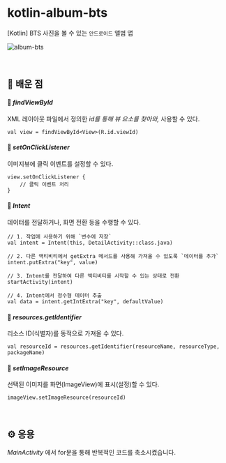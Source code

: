 # kotlin-album-bts
[Kotlin] BTS 사진을 볼 수 있는 `안드로이드` 앨범 앱

![album-bts](https://github.com/1three/kotlin-album-bts/assets/94810322/8798ebf5-f28e-4c68-8157-44f9ebc4bb92)

<br>

## 📖 배운 점


#### 📄 _findViewById_

XML 레이아웃 파일에서 정의한 _id를 통해 뷰 요소를 찾아와,_ 사용할 수 있다.

```
val view = findViewById<View>(R.id.viewId)
```

#### 📄 _setOnClickListener_

이미지뷰에 클릭 이벤트를 설정할 수 있다.

```
view.setOnClickListener {
    // 클릭 이벤트 처리
}
```

#### 📄 _Intent_
데이터를 전달하거나, 화면 전환 등을 수행할 수 있다.

```
// 1. 작업에 사용하기 위해 `변수에 저장`
val intent = Intent(this, DetailActivity::class.java)

// 2. 다른 액티비티에서 getExtra 메서드를 사용해 가져올 수 있도록 `데이터를 추가`
intent.putExtra("key", value)

// 3. Intent를 전달하여 다른 액티비티를 시작할 수 있는 상태로 전환
startActivity(intent)

// 4. Intent에서 정수형 데이터 추출
val data = intent.getIntExtra("key", defaultValue)
```

#### 📄 _resources.getIdentifier_
리소스 ID(식별자)를 동적으로 가져올 수 있다.

```
val resourceId = resources.getIdentifier(resourceName, resourceType, packageName)
```

#### 📄 _setImageResource_
선택된 이미지를 화면(ImageView)에 표시(설정)할 수 있다.

```
imageView.setImageResource(resourceId)
```

<br>

## ⚙️ 응용

_MainActivity_ 에서 for문을 통해 반복적인 코드를 축소시켰습니다.

